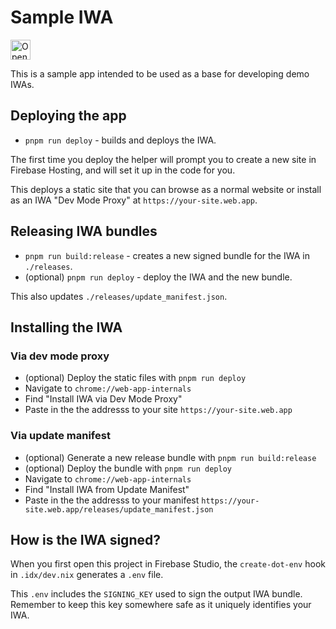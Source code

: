 # Sample IWA

<a href="https://studio.firebase.google.com/import?url=https%3A%2F%2Fgithub.com%2Fedman%2Fsample-iwa">
  <picture>
    <source
      media="(prefers-color-scheme: dark)"
      srcset="https://cdn.firebasestudio.dev/btn/open_dark_32.svg">
    <source
      media="(prefers-color-scheme: light)"
      srcset="https://cdn.firebasestudio.dev/btn/open_light_32.svg">
    <img
      height="32"
      alt="Open in Firebase Studio"
      src="https://cdn.firebasestudio.dev/btn/open_blue_32.svg">
  </picture>
</a>

This is a sample app intended to be used as a base for developing demo IWAs.

## Deploying the app

*   `pnpm run deploy` - builds and deploys the IWA.

The first time you deploy the helper will prompt you to create a new site in
Firebase Hosting, and will set it up in the code for you.

This deploys a static site that you can browse as a normal website or install as
an IWA "Dev Mode Proxy" at `https://your-site.web.app`.

## Releasing IWA bundles

*   `pnpm run build:release` - creates a new signed bundle for the IWA in
    `./releases`.
*   (optional) `pnpm run deploy` - deploy the IWA and the new bundle.

This also updates `./releases/update_manifest.json`.

## Installing the IWA

### Via dev mode proxy

*   (optional) Deploy the static files with `pnpm run deploy`
*   Navigate to `chrome://web-app-internals`
*   Find "Install IWA via Dev Mode Proxy"
*   Paste in the the addresss to your site `https://your-site.web.app`

### Via update manifest

*   (optional) Generate a new release bundle with `pnpm run build:release`
*   (optional) Deploy the bundle with `pnpm run deploy`
*   Navigate to `chrome://web-app-internals`
*   Find "Install IWA from Update Manifest"
*   Paste in the the addresss to your manifest
    `https://your-site.web.app/releases/update_manifest.json`

## How is the IWA signed?

When you first open this project in Firebase Studio, the `create-dot-env` hook
in `.idx/dev.nix` generates a `.env` file.

This `.env` includes the `SIGNING_KEY` used to sign the output IWA bundle.
Remember to keep this key somewhere safe as it uniquely identifies your IWA.
